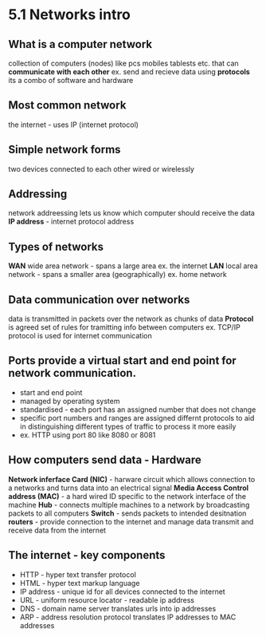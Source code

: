 # 5.1 Networks intro

## What is a computer network 
collection of computers (nodes) like pcs mobiles tablests etc. that can **communicate with each other** 
ex. send and recieve data using **protocols** 
its a combo of software and hardware 

## Most common network 
the internet - uses IP (internet protocol) 

## Simple network forms 
two devices connected to each other wired or wirelessly 

## Addressing 
network addreessing lets us know which computer should receive the data 
**IP address** - internet protocol address 

## Types of networks 
**WAN** wide area network - spans a large area ex. the internet
**LAN** local area network - spans a smaller area (geographically) ex. home network 

## Data communication over networks 
data is transmitted in packets over the network as chunks of data
**Protocol** is agreed set of rules for tramitting info between computers ex. TCP/IP protocol is used for internet communication 
## **Ports** provide a virtual start and end point for network communication.
 - start and end point 
 - managed by operating system 
 - standardised - each port has an assigned number that does not change
 - specific port numbers and ranges are assigned differnt protocols to aid in distinguishing different types of traffic to process it more easily 
 - ex. HTTP using port 80 like 8080 or 8081

## How computers send data - Hardware 
**Network inferface Card (NIC)** - harware circuit which allows connection to a networks and turns data into an electrical signal 
**Media Access Control address (MAC)** - a hard wired ID specific to the network interface of the machine 
**Hub** - connects multiple machines to a network by broadcasting packets to all computers 
**Switch** - sends packets to intended desitnation 
**routers** - provide connection to the internet and manage data transmit and receive data from the internet

## The internet - key components 
 - HTTP - hyper text transfer protocol 
 - HTML - hyper text markup language 
 - IP address - unique id for all devices connected to the internet 
 - URL - uniform resource locator - readable ip address 
 - DNS - domain name server translates urls into ip addresses 
 - ARP - address resolution protocol translates IP addresses to MAC addresses 
